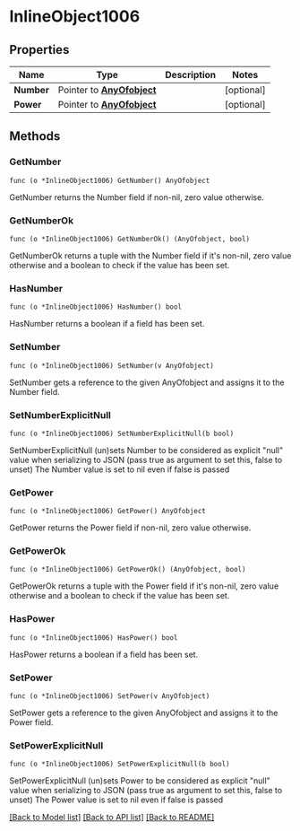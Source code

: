 # InlineObject1006

## Properties

Name | Type | Description | Notes
------------ | ------------- | ------------- | -------------
**Number** | Pointer to [**AnyOfobject**](anyOf&lt;object&gt;.md) |  | [optional] 
**Power** | Pointer to [**AnyOfobject**](anyOf&lt;object&gt;.md) |  | [optional] 

## Methods

### GetNumber

`func (o *InlineObject1006) GetNumber() AnyOfobject`

GetNumber returns the Number field if non-nil, zero value otherwise.

### GetNumberOk

`func (o *InlineObject1006) GetNumberOk() (AnyOfobject, bool)`

GetNumberOk returns a tuple with the Number field if it's non-nil, zero value otherwise
and a boolean to check if the value has been set.

### HasNumber

`func (o *InlineObject1006) HasNumber() bool`

HasNumber returns a boolean if a field has been set.

### SetNumber

`func (o *InlineObject1006) SetNumber(v AnyOfobject)`

SetNumber gets a reference to the given AnyOfobject and assigns it to the Number field.

### SetNumberExplicitNull

`func (o *InlineObject1006) SetNumberExplicitNull(b bool)`

SetNumberExplicitNull (un)sets Number to be considered as explicit "null" value
when serializing to JSON (pass true as argument to set this, false to unset)
The Number value is set to nil even if false is passed
### GetPower

`func (o *InlineObject1006) GetPower() AnyOfobject`

GetPower returns the Power field if non-nil, zero value otherwise.

### GetPowerOk

`func (o *InlineObject1006) GetPowerOk() (AnyOfobject, bool)`

GetPowerOk returns a tuple with the Power field if it's non-nil, zero value otherwise
and a boolean to check if the value has been set.

### HasPower

`func (o *InlineObject1006) HasPower() bool`

HasPower returns a boolean if a field has been set.

### SetPower

`func (o *InlineObject1006) SetPower(v AnyOfobject)`

SetPower gets a reference to the given AnyOfobject and assigns it to the Power field.

### SetPowerExplicitNull

`func (o *InlineObject1006) SetPowerExplicitNull(b bool)`

SetPowerExplicitNull (un)sets Power to be considered as explicit "null" value
when serializing to JSON (pass true as argument to set this, false to unset)
The Power value is set to nil even if false is passed

[[Back to Model list]](../README.md#documentation-for-models) [[Back to API list]](../README.md#documentation-for-api-endpoints) [[Back to README]](../README.md)


